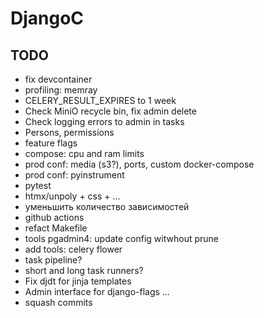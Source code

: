 # DjangoC

## TODO
- fix devcontainer
- profiling: memray
- CELERY_RESULT_EXPIRES to 1 week
- Check MiniO recycle bin, fix admin delete
- Check logging errors to admin in tasks
- Persons, permissions
- feature flags
- compose: cpu and ram limits
- prod conf: media (s3?), ports, custom docker-compose
- prod conf: pyinstrument
- pytest
- htmx/unpoly + css + ...
- уменьшить количество зависимостей
- github actions
- refact Makefile
- tools pgadmin4: update config witwhout prune
- add tools: celery flower
- task pipeline?
- short and long task runners?
- Fix djdt for jinja templates
- Admin interface for django-flags
  ...
- squash commits
